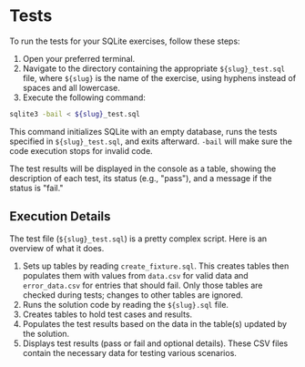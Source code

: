 # Tests

To run the tests for your SQLite exercises, follow these steps:

1. Open your preferred terminal.
2. Navigate to the directory containing the appropriate `${slug}_test.sql` file, where `${slug}` is the name of the exercise, using hyphens instead of spaces and all lowercase.
3. Execute the following command: 
```bash
sqlite3 -bail < ${slug}_test.sql
```
  
This command initializes SQLite with an empty database, runs the tests specified in `${slug}_test.sql`, and exits afterward.
`-bail` will make sure the code execution stops for invalid code.

The test results will be displayed in the console as a table, showing the description of each test, its status (e.g., "pass"), and a message if the status is "fail."

## Execution Details

The test file (`${slug}_test.sql`) is a pretty complex script.
Here is an overview of what it does.

1. Sets up tables by reading `create_fixture.sql`.
   This creates tables then populates them with values from `data.csv` for valid data and `error_data.csv` for entries that should fail.
   Only those tables are checked during tests; changes to other tables are ignored.
2. Runs the solution code by reading the `${slug}.sql` file.
3. Creates tables to hold test cases and results.
4. Populates the test results based on the data in the table(s) updated by the solution.
5. Displays test results (pass or fail and optional details).
These CSV files contain the necessary data for testing various scenarios.
